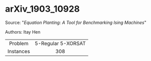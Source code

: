 # arXiv_1903_10928

Source: "_Equation Planting: A Tool for Benchmarking Ising Machines_"

Authors: Itay Hen

|           |                    |
| :-------: | :----------------: |
|  Problem  | 5-Regular 5-XORSAT |
| Instances |        308         |

